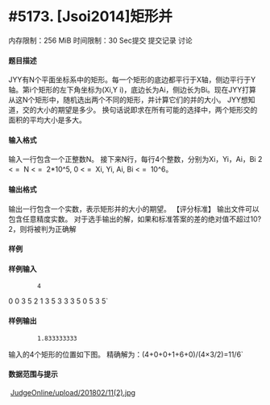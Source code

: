
# #5173. [Jsoi2014]矩形并
内存限制：256 MiB 时间限制：30 Sec提交 提交记录 讨论
#### 题目描述

JYY有N个平面坐标系中的矩形。每一个矩形的底边都平行于X轴，侧边平行于Y轴。第i个矩形的左下角坐标为(Xi,Y
i)，底边长为Ai，侧边长为Bi。现在JYY打算从这N个矩形中，随机选出两个不同的矩形，并计算它们的并的大小。
JYY想知道，交的大小的期望是多少。
换句话说即求在所有可能的选择中，两个矩形交的面积的平均大小是多大。



#### 输入格式

输入一行包含一个正整数N。
接下来N行，每行4个整数，分别为Xi，Yi，Ai，Bi
2 < =  N < =  2*10^5, 0 < =  Xi, Yi, Ai, Bi < =  10^6。



#### 输出格式

输出一行包含一个实数，表示矩形并的大小的期望。
【评分标准】
输出文件可以包含任意精度实数。
对于选手输出的解，如果和标准答案的差的绝对值不超过10?2，则将被判为正确解



#### 样例

#### 样例输入

			4
0 0 3 5
2 1 3 5
3 3 3 5
0 5 3 5`
#### 样例输出

			1.833333333
输入的4个矩形的位置如下图。
精确解为：(4+0+0+1+6+0)/(4×3/2)=11/6`
#### 数据范围与提示

 [JudgeOnline/upload/201802/11(2).jpg](upload/201802/11(2).jpg)